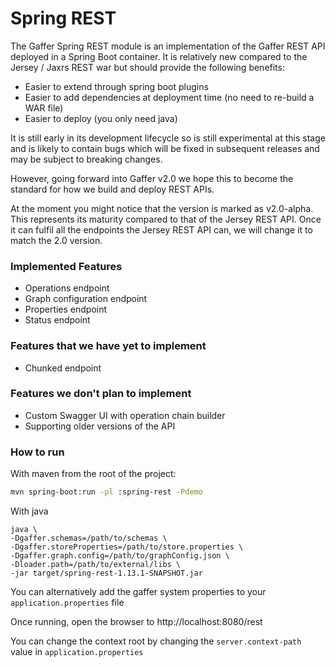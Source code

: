Spring REST
==================

The Gaffer Spring REST module is an implementation of the Gaffer REST API deployed 
in a Spring Boot container. It is relatively new compared to the Jersey / Jaxrs
REST war but should provide the following benefits:
* Easier to extend through spring boot plugins
* Easier to add dependencies at deployment time (no need to re-build a WAR file)
* Easier to deploy (you only need java)

It is still early in its development lifecycle so is still experimental at this stage and
is likely to contain bugs which will be fixed in subsequent releases and may be subject
to breaking changes.

However, going forward into Gaffer v2.0 we hope this to become the standard for how we
build and deploy REST APIs.

At the moment you might notice that the version is marked as v2.0-alpha. This represents
its maturity compared to that of the Jersey REST API. Once it can fulfil all the endpoints
the Jersey REST API can, we will change it to match the 2.0 version.

### Implemented Features
* Operations endpoint
* Graph configuration endpoint
* Properties endpoint
* Status endpoint

### Features that we have yet to implement
* Chunked endpoint

### Features we don't plan to implement
* Custom Swagger UI with operation chain builder
* Supporting older versions of the API


### How to run
With maven from the root of the project:
```bash
mvn spring-boot:run -pl :spring-rest -Pdemo
```

With java
```
java \
-Dgaffer.schemas=/path/to/schemas \
-Dgaffer.storeProperties=/path/to/store.properties \
-Dgaffer.graph.config=/path/to/graphConfig.json \
-Dloader.path=/path/to/external/libs \
-jar target/spring-rest-1.13.1-SNAPSHOT.jar 
```

You can alternatively add the gaffer system properties to your `application.properties` file

Once running, open the browser to http://localhost:8080/rest

You can change the context root by changing the `server.context-path` value in 
`application.properties` 